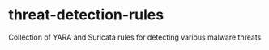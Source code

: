 # threat-detection-rules
Collection of YARA and Suricata rules for detecting various malware threats

